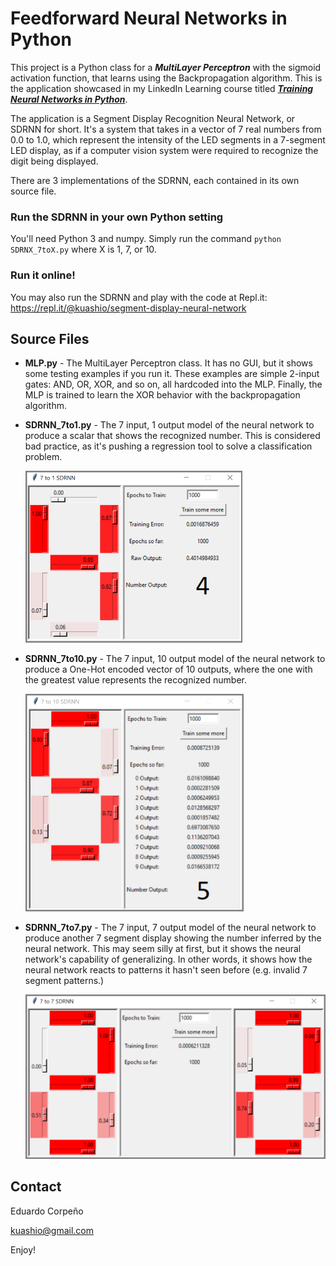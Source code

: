 # Feedforward Neural Networks in Python

This project is a Python class for a ***MultiLayer Perceptron*** with the sigmoid activation function, that learns using the Backpropagation algorithm. This is the application showcased in my LinkedIn Learning course titled ***[Training Neural Networks in Python](https://www.linkedin.com/learning/training-neural-networks-in-python)***. 

The application is a Segment Display Recognition Neural Network, or SDRNN for short. It's a system that takes in a vector of 7 real numbers from 0.0 to 1.0, which represent the intensity of the LED segments in a 7-segment LED display, as if a computer vision system were required to recognize the digit being displayed. 

There are 3 implementations of the SDRNN, each contained in its own source file.

### Run the SDRNN in your own Python setting

You'll need Python 3 and numpy. Simply run the command `python SDRNX_7toX.py` where X is 1, 7, or 10.

### Run it online! ###

You may also run the SDRNN and play with the code at Repl.it: https://repl.it/@kuashio/segment-display-neural-network 


## Source Files

- **MLP.py** - The MultiLayer Perceptron class. It has no GUI, but it shows some testing examples if you run it. These examples are simple 2-input gates: AND, OR, XOR, and so on, all hardcoded into the MLP. Finally, the MLP is trained to learn the XOR behavior with the backpropagation algorithm. 

- **SDRNN_7to1.py** - The 7 input, 1 output model of the neural network to produce a scalar that shows the recognized number. This is considered bad practice, as it's pushing a regression tool to solve a classification problem.

  <img src="imgs/7to1.png" alt="7 to 1 sdrnn" width="347" />

- **SDRNN_7to10.py** - The 7 input, 10 output model of the neural network to produce a One-Hot encoded vector of 10 outputs, where the one with the greatest value represents the recognized number. 

  <img src="./imgs/7to10.png" alt="7 to 10 sdrnn" width="349" />

- **SDRNN_7to7.py** - The 7 input, 7 output model of the neural network to produce another 7 segment display showing the number inferred by the neural network. This may seem silly at first, but it shows the neural network's capability of generalizing. In other words, it shows how the neural network reacts to patterns it hasn't seen before (e.g. invalid 7 segment patterns.)

  <img src="./imgs/7to7.png" alt="7 to 7 sdrnn" width="499" />

## Contact

Eduardo Corpeño

kuashio@gmail.com

Enjoy!